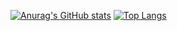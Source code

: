 [![Anurag's GitHub stats](https://github-readme-stats.vercel.app/api?username=marbou090)](https://github.com/anuraghazra/github-readme-stats)
[![Top Langs](https://github-readme-stats.vercel.app/api/top-langs/?username=marbou090)](https://github.com/anuraghazra/github-readme-stats)
